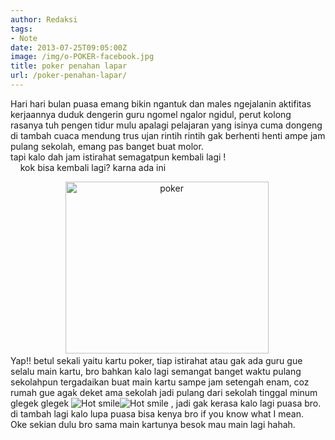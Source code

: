 ```yaml
---
author: Redaksi
tags:
- Note
date: 2013-07-25T09:05:00Z
image: /img/o-POKER-facebook.jpg
title: poker penahan lapar
url: /poker-penahan-lapar/
---
```


<div dir="ltr" style="text-align:left;">
  Hari hari bulan puasa emang bikin ngantuk dan males ngejalanin aktifitas kerjaannya duduk dengerin guru ngomel ngalor ngidul, perut kolong rasanya tuh pengen tidur mulu apalagi pelajaran yang isinya cuma dongeng di tambah cuaca mendung trus ujan rintih rintih gak berhenti henti ampe jam pulang sekolah, emang pas banget buat molor.<br />tapi kalo dah jam istirahat semagatpun kembali lagi !<br />    kok bisa kembali lagi? karna ada ini </p> 
  
  <div align="center">
    <a href="https://i0.wp.com/lh3.ggpht.com/-CSwTBhdD5EQ/UfDqO0trB1I/AAAAAAAAAxs/QfWW5q560w0/s1600-h/poker%25255B4%25255D.jpg"><img loading="lazy" alt="poker" border="0" height="275" src="https://i2.wp.com/lh5.ggpht.com/-YTtitY7SgN0/UfDqTB-U_pI/AAAAAAAAAx0/DO_QLCa6CzI/poker_thumb%25255B2%25255D.jpg?resize=325%2C275" title="poker" width="325" data-recalc-dims="1" /></a> 
  </div>
  
  <div align="center">
  </div>
  
  <div align="left">
  </div>
  
  <div align="left">
    Yap!! betul sekali yaitu kartu poker, tiap istirahat atau gak ada guru gue selalu main kartu, bro bahkan kalo lagi semangat banget waktu pulang sekolahpun tergadaikan buat main kartu sampe jam setengah enam, coz rumah gue agak deket ama sekolah jadi pulang dari sekolah tinggal minum glegek glegek <img alt="Hot smile" class="wlEmoticon wlEmoticon-hotsmile" src="https://i2.wp.com/lh4.ggpht.com/-dC5rn7Gmr-4/UfDqVGLXS-I/AAAAAAAAAx8/3mEPvtmW7_c/wlEmoticon-hotsmile%25255B2%25255D.png?w=768" title="SASTRA BAJAKAN" data-recalc-dims="1" /><img alt="Hot smile" class="wlEmoticon wlEmoticon-hotsmile" src="https://i2.wp.com/lh4.ggpht.com/-dC5rn7Gmr-4/UfDqVGLXS-I/AAAAAAAAAx8/3mEPvtmW7_c/wlEmoticon-hotsmile%25255B2%25255D.png?w=768" title="SASTRA BAJAKAN" data-recalc-dims="1" /> , jadi gak kerasa kalo lagi puasa bro.
  </div>
  
  <div align="left">
    di tambah lagi kalo lupa puasa bisa kenya bro if you know what I mean.
  </div>
  
  <div align="left">
    Oke sekian dulu bro sama main kartunya besok mau main lagi hahah.
  </div>
</div>